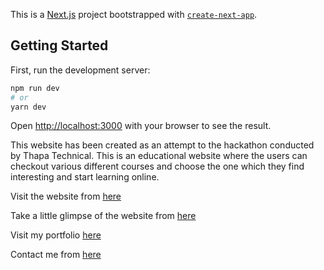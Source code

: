 This is a [Next.js](https://nextjs.org/) project bootstrapped with [`create-next-app`](https://github.com/vercel/next.js/tree/canary/packages/create-next-app).

## Getting Started

First, run the development server:

```bash
npm run dev
# or
yarn dev
```

Open [http://localhost:3000](http://localhost:3000) with your browser to see the result.

This website has been created as an attempt to the hackathon conducted by Thapa Technical.
This is an educational website where the users can checkout various different courses and choose the one which they find interesting and start learning online.

Visit the website from [here](https://angkush.vercel.app)

Take a little glimpse of the website from [here](https://angkush.vercel.app/about#a-little-glimpse)

Visit my portfolio [here](https://angkush.vercel.app)

Contact me from [here](https://angkush.vercel.app/contact)
